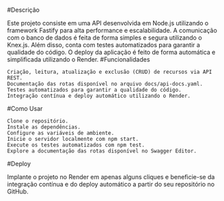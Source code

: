 #Descrição

Este projeto consiste em uma API desenvolvida em Node.js utilizando o framework Fastify para alta performance e escalabilidade. A comunicação com o banco de dados é feita de forma simples e segura utilizando o Knex.js. Além disso, conta com testes automatizados para garantir a qualidade do código. O deploy da aplicação é feito de forma automática e simplificada utilizando o Render.
#Funcionalidades

    Criação, leitura, atualização e exclusão (CRUD) de recursos via API REST.
    Documentação das rotas disponível no arquivo docs/api-docs.yaml.
    Testes automatizados para garantir a qualidade do código.
    Integração contínua e deploy automático utilizando o Render.

#Como Usar

    Clone o repositório.
    Instale as dependências.
    Configure as variáveis de ambiente.
    Inicie o servidor localmente com npm start.
    Execute os testes automatizados com npm test.
    Explore a documentação das rotas disponível no Swagger Editor.

#Deploy

Implante o projeto no Render em apenas alguns cliques e beneficie-se da integração contínua e do deploy automático a partir do seu repositório no GitHub.

